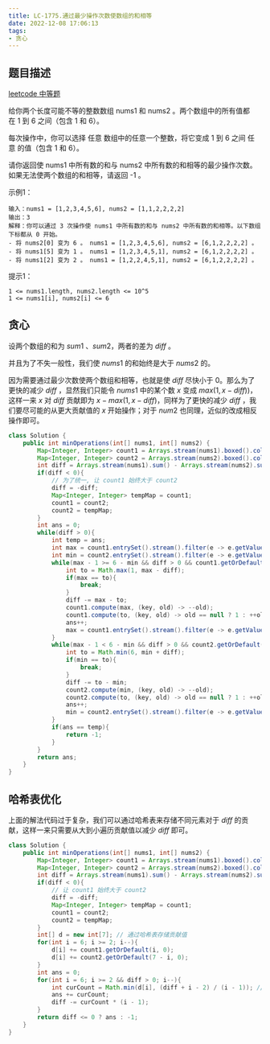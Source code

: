 ```yaml
---
title: LC-1775.通过最少操作次数使数组的和相等
date: 2022-12-08 17:06:13
tags:
- 贪心
---
```


## 题目描述
[leetcode 中等题](https://leetcode.cn/problems/equal-sum-arrays-with-minimum-number-of-operations/)

给你两个长度可能不等的整数数组 nums1 和 nums2 。两个数组中的所有值都在 1 到 6 之间（包含 1 和 6）。

每次操作中，你可以选择 任意 数组中的任意一个整数，将它变成 1 到 6 之间 任意 的值（包含 1 和 6）。

请你返回使 nums1 中所有数的和与 nums2 中所有数的和相等的最少操作次数。如果无法使两个数组的和相等，请返回 -1 。

示例1：
```
输入：nums1 = [1,2,3,4,5,6], nums2 = [1,1,2,2,2,2]
输出：3
解释：你可以通过 3 次操作使 nums1 中所有数的和与 nums2 中所有数的和相等。以下数组下标都从 0 开始。
- 将 nums2[0] 变为 6 。 nums1 = [1,2,3,4,5,6], nums2 = [6,1,2,2,2,2] 。
- 将 nums1[5] 变为 1 。 nums1 = [1,2,3,4,5,1], nums2 = [6,1,2,2,2,2] 。
- 将 nums1[2] 变为 2 。 nums1 = [1,2,2,4,5,1], nums2 = [6,1,2,2,2,2] 。
```

提示1：
```
1 <= nums1.length, nums2.length <= 10^5
1 <= nums1[i], nums2[i] <= 6
```

## 贪心
设两个数组的和为 $sum1$ 、$sum2$，两者的差为 $diff$ 。

并且为了不失一般性，我们使 $nums1$ 的和始终是大于 $nums2$ 的。

因为需要通过最少次数使两个数组和相等，也就是使 $diff$ 尽快小于 $0$。那么为了更快的减少 $diff$ ，显然我们只能令 $nums1$ 中的某个数 $x$ 变成 $max(1, x - diff))$，这样一来 $x$ 对 $diff$ 贡献即为 $x - max(1, x - diff)$，同样为了更快的减少 $diff$ ，我们要尽可能的从更大贡献值的 $x$ 开始操作；对于 $num2$ 也同理，近似的改成相反操作即可。
```Java
class Solution {
    public int minOperations(int[] nums1, int[] nums2) {
        Map<Integer, Integer> count1 = Arrays.stream(nums1).boxed().collect(Collectors.toMap(Function.identity(), k -> 1, Integer::sum));
        Map<Integer, Integer> count2 = Arrays.stream(nums2).boxed().collect(Collectors.toMap(Function.identity(), k -> 1, Integer::sum));
        int diff = Arrays.stream(nums1).sum() - Arrays.stream(nums2).sum();
        if(diff < 0){
            // 为了统一, 让 count1 始终大于 count2
            diff = -diff;
            Map<Integer, Integer> tempMap = count1;
            count1 = count2;
            count2 = tempMap;
        }
        int ans = 0;
        while(diff > 0){
            int temp = ans;
            int max = count1.entrySet().stream().filter(e -> e.getValue() > 0).map(Map.Entry::getKey).mapToInt(Integer::valueOf).max().orElseThrow();
            int min = count2.entrySet().stream().filter(e -> e.getValue() > 0).map(Map.Entry::getKey).mapToInt(Integer::valueOf).min().orElseThrow();
            while(max - 1 >= 6 - min && diff > 0 && count1.getOrDefault(max, 0) > 0){
                int to = Math.max(1, max - diff);
                if(max == to){
                    break;
                }
                diff -= max - to;
                count1.compute(max, (key, old) -> --old);
                count1.compute(to, (key, old) -> old == null ? 1 : ++old);
                ans++;
                max = count1.entrySet().stream().filter(e -> e.getValue() > 0).map(Map.Entry::getKey).mapToInt(Integer::valueOf).max().orElseThrow();
            }
            while(max - 1 < 6 - min && diff > 0 && count2.getOrDefault(min, 0) > 0){
                int to = Math.min(6, min + diff);
                if(min == to){
                    break;
                }
                diff -= to - min;
                count2.compute(min, (key, old) -> --old);
                count2.compute(to, (key, old) -> old == null ? 1 : ++old);
                ans++;
                min = count2.entrySet().stream().filter(e -> e.getValue() > 0).map(Map.Entry::getKey).mapToInt(Integer::valueOf).min().orElseThrow();
            }
            if(ans == temp){
                return -1;
            }
        }
        return ans;
    }
}
```

## 哈希表优化
上面的解法代码过于复杂，我们可以通过哈希表来存储不同元素对于 $diff$ 的贡献，这样一来只需要从大到小遍历贡献值以减少 $diff$ 即可。

```Java
class Solution {
    public int minOperations(int[] nums1, int[] nums2) {
        Map<Integer, Integer> count1 = Arrays.stream(nums1).boxed().collect(Collectors.toMap(Function.identity(), k -> 1, Integer::sum));
        Map<Integer, Integer> count2 = Arrays.stream(nums2).boxed().collect(Collectors.toMap(Function.identity(), k -> 1, Integer::sum));
        int diff = Arrays.stream(nums1).sum() - Arrays.stream(nums2).sum();
        if(diff < 0){
            // 让 count1 始终大于 count2
            diff = -diff;
            Map<Integer, Integer> tempMap = count1;
            count1 = count2;
            count2 = tempMap;
        }
        int[] d = new int[7]; // 通过哈希表存储贡献值
        for(int i = 6; i >= 2; i--){
            d[i] += count1.getOrDefault(i, 0);
            d[i] += count2.getOrDefault(7 - i, 0);
        }
        int ans = 0;
        for(int i = 6; i >= 2 && diff > 0; i--){
            int curCount = Math.min(d[i], (diff + i - 2) / (i - 1)); // 后者是 diff / (i - 1) 的向上取整
            ans += curCount;
            diff -= curCount * (i - 1);
        }
        return diff <= 0 ? ans : -1;
    }
}
```